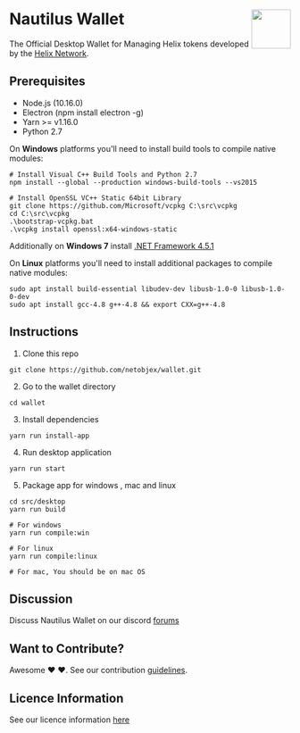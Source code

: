 # Nautilus Wallet<img align="right" src="https://hlx.ai/images/Helix_Logo-white.svg" height="70px" />

The Official Desktop Wallet for Managing Helix tokens developed by the [Helix Network](https://www.hlx.ai).
## Prerequisites

- Node.js (10.16.0)
- Electron (npm install electron -g)
- Yarn >= v1.16.0
- Python 2.7


On **Windows** platforms you'll need to install build tools to compile native modules:

```
# Install Visual C++ Build Tools and Python 2.7
npm install --global --production windows-build-tools --vs2015

# Install OpenSSL VC++ Static 64bit Library
git clone https://github.com/Microsoft/vcpkg C:\src\vcpkg
cd C:\src\vcpkg
.\bootstrap-vcpkg.bat
.\vcpkg install openssl:x64-windows-static
```
Additionally on **Windows 7** install [.NET Framework 4.5.1](https://www.microsoft.com/en-us/download/details.aspx?id=40773)

On **Linux** platforms you'll need to install additional packages to compile native modules:

```
sudo apt install build-essential libudev-dev libusb-1.0-0 libusb-1.0-0-dev
sudo apt install gcc-4.8 g++-4.8 && export CXX=g++-4.8

```
## Instructions

1. Clone this repo
```
git clone https://github.com/netobjex/wallet.git
```

2. Go to the wallet directory
```
cd wallet
```

3. Install dependencies
```
yarn run install-app
```

4. Run desktop application
```
yarn run start
```

5. Package app for windows , mac and linux

```
cd src/desktop
yarn run build

# For windows
yarn run compile:win

# For linux
yarn run compile:linux

# For mac, You should be on mac OS
```

## Discussion

Discuss Nautilus Wallet on our discord [forums](https://discord.gg/Mh6Tafg)

## Want to Contribute?

Awesome :heart: :heart:. See our contribution [guidelines](https://github.com/netobjex/wallet/blob/documentation/contributing.MD).

## Licence Information

See our licence information [here](LICENSE)
